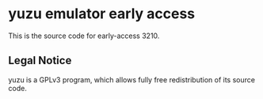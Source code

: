 yuzu emulator early access
=============

This is the source code for early-access 3210.

## Legal Notice

yuzu is a GPLv3 program, which allows fully free redistribution of its source code.